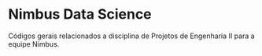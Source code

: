 # Nimbus Data Science
Códigos gerais relacionados a disciplina de Projetos de Engenharia II para a equipe Nimbus.
